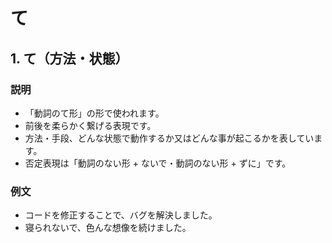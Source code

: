 # て

## 1. て（方法・状態）

### 説明

- 「動詞のて形」の形で使われます。
- 前後を柔らかく繋げる表現です。
- 方法・手段、どんな状態で動作するか又はどんな事が起こるかを表しています。
- 否定表現は「動詞のない形 + ないで・動詞のない形 + ずに」です。

### 例文

- コードを修正することで、バグを解決しました。
- 寝られないで、色んな想像を続けました。